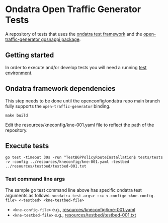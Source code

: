 # Ondatra Open Traffic Generator Tests
A repository of tests that uses the [ondatra test framework](https://github.com/openconfig/ondatra) 
and the [open-traffic-generator gosnappi package](https://github.com/open-traffic-generator/snappi/tree/main/gosnappi).

## Getting started
In order to execute and/or develop tests you will need a running 
[test environment](./TESTENV.md).

## Ondatra framework dependencies
This step needs to be done until the openconfig/ondatra repo main branch 
fully supports the `open-traffic-generator` binding.
```
make build
```
Edit the resources/kneconfig/kne-001.yaml file to reflect the path of the repository.

## Execute tests
```
go test -timeout 30s -run ^TestBGPPolicyRouteInstallation$ tests/tests -v -config ../resources/kneconfig/kne-001.yaml -testbed ../resources/testbed/testbed-001.txt
```

### Test command line args
The sample go test command line above has specific ondatra test arguments as follows:
`<ondatra-test-args> ::= <-config> <kne-config-file> <-testbed> <kne-testbed-file>`
- `<kne-config-file>` e.g., [resources/kneconfig/kne-001.yaml](./resources/kneconfig/kne-001.yaml)
- `<kne-testbed-file>` e.g., [resources/testbed/testbed-001.txt](./resources/testbed/testbed-001.txt)

